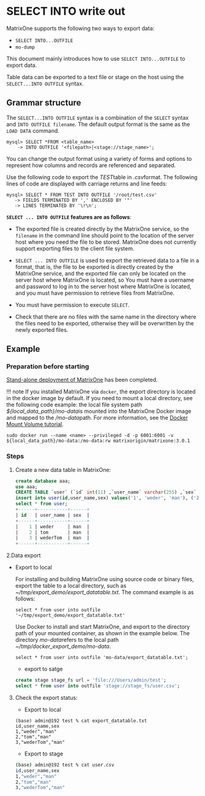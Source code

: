 # SELECT INTO write out

MatrixOne supports the following two ways to export data:

- `SELECT INTO...OUTFILE`
- `mo-dump`

This document mainly introduces how to use `SELECT INTO...OUTFILE` to export data.

Table data can be exported to a text file or stage on the host using the `SELECT...INTO OUTFILE` syntax.

## Grammar structure

The `SELECT...INTO OUTFILE` syntax is a combination of the `SELECT` syntax and `INTO OUTFILE filename`. The default output format is the same as the `LOAD DATA` command.

```
mysql> SELECT *FROM <table_name>
    -> INTO OUTFILE '<filepath>|<stage://stage_name>';
```

You can change the output format using a variety of forms and options to represent how columns and records are referenced and separated.

Use the following code to export the *TEST*table in *.csv*format. The following lines of code are displayed with carriage returns and line feeds:

```
mysql> SELECT * FROM TEST INTO OUTFILE '/root/test.csv'
   -> FIELDS TERMINATED BY ',' ENCLOSED BY '"'
   -> LINES TERMINATED BY '\r\n';
```

**`SELECT ... INTO OUTFILE` features are as follows**:

- The exported file is created directly by the MatrixOne service, so the `filename` in the command line should point to the location of the server host where you need the file to be stored. MatrixOne does not currently support exporting files to the client file system.

- `SELECT ... INTO OUTFILE` is used to export the retrieved data to a file in a format, that is, the file to be exported is directly created by the MatrixOne service, and the exported file can only be located on the server host where MatrixOne is located, so You must have a username and password to log in to the server host where MatrixOne is located, and you must have permission to retrieve files from MatrixOne.

- You must have permission to execute `SELECT`.

- Check that there are no files with the same name in the directory where the files need to be exported, otherwise they will be overwritten by the newly exported files.

## Example

### Preparation before starting

[Stand-alone deployment of MatrixOne](../../Get-Started/install-standalone-matrixone.md) has been completed.

!!! note
    If you installed MatrixOne via `docker`, the export directory is located in the docker image by default. If you need to mount a local directory, see the following code example: the local file system path *${local_data_path}/mo-data*is mounted into the MatrixOne Docker image and mapped to the */mo-data*path. For more information, see the [Docker Mount Volume tutorial](https://www.freecodecamp.org/news/docker-mount-volume-guide-how-to-mount-a-local-directory/).

```
sudo docker run --name <name> --privileged -d -p 6001:6001 -v ${local_data_path}/mo-data:/mo-data:rw matrixorigin/matrixone:3.0.1
```

### Steps

1. Create a new data table in MatrixOne:

    ```sql
    create database aaa;
    use aaa;
    CREATE TABLE `user` (`id` int(11) ,`user_name` varchar(255) ,`sex` varchar(255));
    insert into user(id,user_name,sex) values('1', 'weder', 'man'), ('2', 'tom', 'man'), ('3', 'wederTom', 'man');
    select * from user;
    +------+-----------+------+
    | id   | user_name | sex  |
    +------+-----------+------+
    |    1 | weder     | man  |
    |    2 | tom       | man  |
    |    3 | wederTom  | man  |
    +------+-----------+------+
    ```

2.Data export

- Export to local
  
   For installing and building MatrixOne using source code or binary files, export the table to a local directory, such as *~/tmp/export_demo/export_datatable.txt*. The command example is as follows:

    ```
    select * from user into outfile '~/tmp/export_demo/export_datatable.txt'
    ```

    Use Docker to install and start MatrixOne, and export to the directory path of your mounted container, as shown in the example below. The directory *mo-data*refers to the local path *~/tmp/docker_export_demo/mo-data*.

    ```
    select * from user into outfile 'mo-data/export_datatable.txt';
    ```

    - export to satge

    ```sql
    create stage stage_fs url = 'file:///Users/admin/test';
    select * from user into outfile 'stage://stage_fs/user.csv';
    ```
  
3. Check the export status:

    - Export to local
  
    ```
    (base) admin@192 test % cat export_datatable.txt 
    id,user_name,sex
    1,"weder","man"
    2,"tom","man"
    3,"wederTom","man"
    ```

    - Export to stage
  
    ```bash
    (base) admin@192 test % cat user.csv 
    id,user_name,sex
    1,"weder","man"
    2,"tom","man"
    3,"wederTom","man"
    ```
